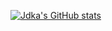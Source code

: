 [![Jdka's GitHub stats](https://github-readme-stats.vercel.app/api?username=Jdka1)](https://github.com/Jdka1/github-readme-stats)
